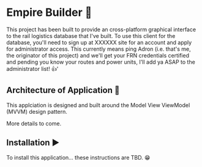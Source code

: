 # Empire Builder 🚆

This project has been built to provide an cross-platform graphical interface to the rail logistics database that I've built. To use this client for the database, you'll need to sign up at XXXXXX site for an account and apply for administrator access. This currently means ping Adron (i.e. that's me, the originator of this project) and we'll get your FRN credentials certified and pending you know your routes and power units, I'll add ya ASAP to the administrator list! 👍'

## Architecture of Application 💫

This applciation is designed and built around the Model View ViewModel (MVVM) design pattern.

More details to come.

## Installation ▶

To install this application...  these instructions are TBD. 😁